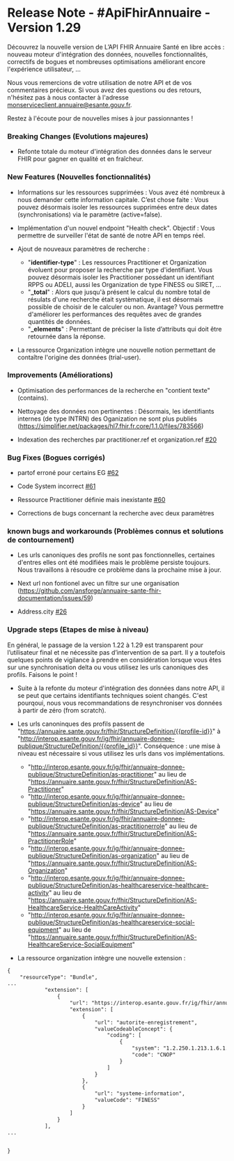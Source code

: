# Release Note - #ApiFhirAnnuaire - Version 1.29

Découvrez la nouvelle version de L’API FHIR Annuaire Santé en libre accès : nouveau moteur d'intégration des données, nouvelles fonctionnalités, correctifs de bogues et nombreuses optimisations améliorant encore l'expérience 
utilisateur, ...

Nous vous remercions de votre utilisation de notre API et de vos commentaires précieux. Si vous avez des questions ou des retours, n'hésitez pas à nous contacter à l'adresse monserviceclient.annuaire@esante.gouv.fr.

Restez à l'écoute pour de nouvelles mises à jour passionnantes !
 

### Breaking Changes (Evolutions majeures)

- Refonte totale du moteur d'intégration des données dans le serveur FHIR pour gagner en qualité et en fraîcheur.


### New Features (Nouvelles fonctionnalités)

- Informations sur les ressources supprimées : Vous avez été nombreux à nous demander cette information capitale. C’est chose faite : Vous pouvez désormais isoler les ressources supprimées entre deux dates (synchronisations) via le paramètre (active=false). 

- Implémentation d'un nouvel endpoint "Health check". Objectif : Vous permettre de surveiller l'état de santé de notre API en temps réel.

- Ajout de nouveaux paramètres de recherche : 

  - "**identifier-type**" : Les ressources Practitioner et Organization évoluent pour proposer la recherche par type d'identifiant. Vous pouvez désormais isoler les Practitioner possédant un identifiant RPPS ou ADELI, aussi les Organization de type FINESS ou SIRET, ...
  - "**_total**" : Alors que jusqu'à présent le calcul du nombre total de résulats  d'une recherche était systèmatique, il est désormais possible de choisir de le calculer ou non. Avantage? Vous permettre d'améliorer les performances des requêtes avec de grandes quantités de données.
  - "**_elements**" : Permettant de préciser la liste d’attributs qui doit être retournée dans la réponse.

- La ressource Organization intègre une nouvelle notion permettant de contaître l'origine des données (trial-user).

  


### Improvements (Améliorations)

- Optimisation des performances de la recherche en "contient texte" (contains).

- Nettoyage des données non pertinentes : Désormais, les identifiants internes (de type INTRN) des Oganization ne sont plus publiés (https://simplifier.net/packages/hl7.fhir.fr.core/1.1.0/files/783566) 

- Indexation des recherches par practitioner.ref et organization.ref [#20](https://github.com/ansforge/annuaire-sante-fhir-serveur/issues/20)


### Bug Fixes (Bogues corrigés)

- partof erroné pour certains EG [#62](https://github.com/ansforge/annuaire-sante-fhir-documentation/issues/62)

- Code System incorrect [#61](https://github.com/ansforge/annuaire-sante-fhir-documentation/issues/61)

- Ressource Practitioner définie mais inexistante [#60](https://github.com/ansforge/annuaire-sante-fhir-documentation/issues/60)

- Corrections de bugs concernant la recherche avec deux paramètres

### known bugs and workarounds (Problèmes connus et solutions de contournement)

- Les urls canoniques des profils ne sont pas fonctionnelles, certaines d'entres elles ont été modifiées mais le problème persiste toujours. Nous travaillons à résoudre ce problème dans la prochaine mise à jour.

- Next url non fontionel avec un filtre sur une organisation (https://github.com/ansforge/annuaire-sante-fhir-documentation/issues/59)

- Address.city [#26](https://github.com/ansforge/annuaire-sante-fhir-documentation/issues/26)


### Upgrade steps (Etapes de mise à niveau)

En général, le passage de la version 1.22 à 1.29 est transparent pour l’utilisateur final et ne nécessite pas d’intervention de sa part.
Il y a toutefois quelques points de vigilance à prendre en considération lorsque vous êtes sur une synchronisation delta ou vous utilisez les urls canoniques des profils. Faisons le point !

- Suite à la refonte du moteur d'intégration des données dans notre API, il se peut que certains identifiants techniques soient changés. 
C'est pourqoui, nous vous recommandations de resynchroniser vos données à partir de zéro (from scratch).

- Les urls canoninques des profils passent de "https://annuaire.sante.gouv.fr/fhir/StructureDefinition/{{profile-id}}" à "http://interop.esante.gouv.fr/ig/fhir/annuaire-donnee-publique/StructureDefinition/{{profile_id}}".
Conséquence : une mise à niveau est nécessaire si vous utilisez les urls dans vos implémentations.

  - "http://interop.esante.gouv.fr/ig/fhir/annuaire-donnee-publique/StructureDefinition/as-practitioner" au lieu de "https://annuaire.sante.gouv.fr/fhir/StructureDefinition/AS-Practitioner"
  - "http://interop.esante.gouv.fr/ig/fhir/annuaire-donnee-publique/StructureDefinition/as-device" au lieu de "https://annuaire.sante.gouv.fr/fhir/StructureDefinition/AS-Device"
  - "http://interop.esante.gouv.fr/ig/fhir/annuaire-donnee-publique/StructureDefinition/as-practitionerrole" au lieu de "https://annuaire.sante.gouv.fr/fhir/StructureDefinition/AS-PractitionerRole"
  - "http://interop.esante.gouv.fr/ig/fhir/annuaire-donnee-publique/StructureDefinition/as-organization" au lieu de "https://annuaire.sante.gouv.fr/fhir/StructureDefinition/AS-Organization"
  - "http://interop.esante.gouv.fr/ig/fhir/annuaire-donnee-publique/StructureDefinition/as-healthcareservice-healthcare-activity" au lieu de "https://annuaire.sante.gouv.fr/fhir/StructureDefinition/AS-HealthcareService-HealthCareActivity"
  - "http://interop.esante.gouv.fr/ig/fhir/annuaire-donnee-publique/StructureDefinition/as-healthcareservice-social-equipment" au lieu de "https://annuaire.sante.gouv.fr/fhir/StructureDefinition/AS-HealthcareService-SocialEquipment"

- La ressource organization intègre une nouvelle extension :

```xml
{
    "resourceType": "Bundle",
...
			"extension": [
				{
					"url": "https://interop.esante.gouv.fr/ig/fhir/annuaire/StructureDefinition/as-data-trace",
					"extension": [
						{
							"url": "autorite-enregistrement",
							"valueCodeableConcept": {
								"coding": [
									{
										"system": "1.2.250.1.213.1.6.1.57",
										"code": "CNOP"
									}
								]
							}
						},
						{
							"url": "systeme-information",
							"valueCode": "FINESS"
						}
					]
				}
			],     
...


} 


``` 